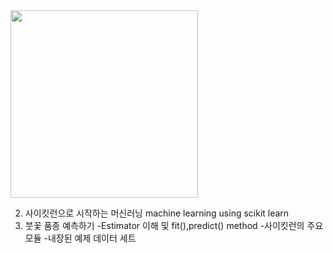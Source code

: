 
<img src="https://github.com/HyejunShin/study/blob/main/ml-definitive-guide/cover.jpg" width="300">

2. 사이킷런으로 시작하는 머신러닝 machine learning using scikit learn
02. 붓꽃 품종 예측하기 
-Estimator 이해 및 fit(),predict() method
-사이킷런의 주요 모듈
-내장된 예제 데이터 세트

